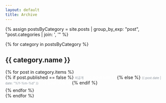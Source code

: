 ```yaml
---
layout: default
title: Archive
---
```


{% assign postsByCategory = site.posts | group_by_exp: "post", "post.categories | join: ', '" %}

{% for category in postsByCategory %}
  <h2>{{ category.name }}</h2> <!-- 카테고리 이름 출력 -->

  <ul style="list-style: none; padding: 0; margin: 0;">
    {% for post in category.items %}
      <li style="margin-bottom: 0.5em;">
        {% if post.published == false %}
          <!-- 비공개 글 -->
          <span style="color: #8b949e; font-size: 0.7em; margin-right: 1em;">
            비공개
          </span>
          <span style="color: rgb(255, 255, 255);">
            {{ post.title }}
          </span>
        {% else %}
          <!-- 공개 글 -->
          <span style="color: #8b949e; font-size: 0.7em; margin-right: 1em;">
            {{ post.date | date: "%Y-%m-%d" }}
          </span>
          <a href="{{ post.url }}" style="text-decoration: none; color: rgb(255, 255, 255);">
            {{ post.title }}
          </a>
        {% endif %}
      </li>
    {% endfor %}
  </ul>
{% endfor %}
